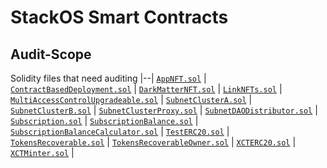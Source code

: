 # StackOS Smart Contracts

## Audit-Scope

Solidity files that need auditing
|--|
[`AppNFT.sol`](./contracts/AppNFT.sol) |
[`ContractBasedDeployment.sol`](./contracts/ContractBasedDeployment.sol) |
[`DarkMatterNFT.sol`](./contracts/DarkMatterNFT.sol) |
[`LinkNFTs.sol`](./contracts/LinkNFTs.sol) |
[`MultiAccessControlUpgradeable.sol`](./contracts/MultiAccessControlUpgradeable.sol) |
[`SubnetClusterA.sol`](./contracts/SubnetClusterA.sol) |
[`SubnetClusterB.sol`](./contracts/SubnetClusterB.sol) |
[`SubnetClusterProxy.sol`](./contracts/SubnetClusterProxy.sol) |
[`SubnetDAODistributor.sol`](./contracts/SubnetDAODistributor.sol) |
[`Subscription.sol`](./contracts/Subscription.sol) |
[`SubscriptionBalance.sol`](./contracts/SubscriptionBalance.sol) |
[`SubscriptionBalanceCalculator.sol`](./contracts/SubscriptionBalanceCalculator.sol) |
[`TestERC20.sol`](./contracts/TestERC20.sol) |
[`TokensRecoverable.sol`](./contracts/TokensRecoverable.sol) |
[`TokensRecoverableOwner.sol`](./contracts/TokensRecoverableOwner.sol) |
[`XCTERC20.sol`](./contracts/XCTERC20.sol) |
[`XCTMinter.sol`](./contracts/XCTMinter.sol) |
